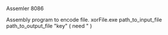 Assemler 8086

Assembly program to encode file.
xorFile.exe path_to_input_file path_to_output_file "key" ( need " )
